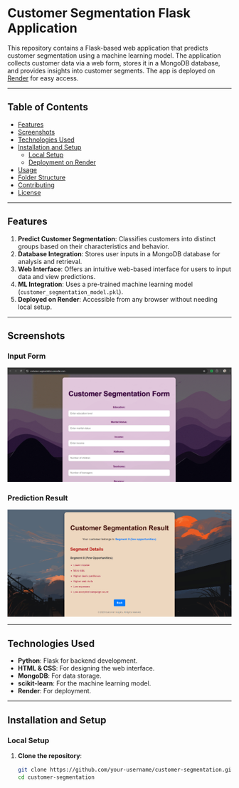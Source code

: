 # Customer Segmentation Flask Application

This repository contains a Flask-based web application that predicts customer segmentation using a machine learning model. The application collects customer data via a web form, stores it in a MongoDB database, and provides insights into customer segments. The app is deployed on [Render](https://render.com) for easy access.

---

## Table of Contents

- [Features](#features)
- [Screenshots](#screenshots)
- [Technologies Used](#technologies-used)
- [Installation and Setup](#installation-and-setup)
  - [Local Setup](#local-setup)
  - [Deployment on Render](#deployment-on-render)
- [Usage](#usage)
- [Folder Structure](#folder-structure)
- [Contributing](#contributing)
- [License](#license)

---

## Features

1. **Predict Customer Segmentation**: Classifies customers into distinct groups based on their characteristics and behavior.
2. **Database Integration**: Stores user inputs in a MongoDB database for analysis and retrieval.
3. **Web Interface**: Offers an intuitive web-based interface for users to input data and view predictions.
4. **ML Integration**: Uses a pre-trained machine learning model (`customer_segmentation_model.pkl`).
5. **Deployed on Render**: Accessible from any browser without needing local setup.

---

## Screenshots

### Input Form
![Alt text](https://github.com/Athul5817h/Costumer-Segmentation/blob/master/Front%20page.png)

### Prediction Result
![Prediction Result](https://github.com/Athul5817h/Costumer-Segmentation/blob/master/Result%20page.png)

---

## Technologies Used

- **Python**: Flask for backend development.
- **HTML & CSS**: For designing the web interface.
- **MongoDB**: For data storage.
- **scikit-learn**: For the machine learning model.
- **Render**: For deployment.

---

## Installation and Setup

### Local Setup

1. **Clone the repository**:
   ```bash
   git clone https://github.com/your-username/customer-segmentation.git
   cd customer-segmentation
